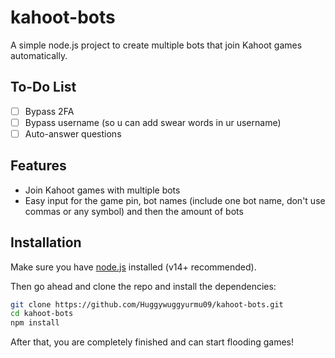 # kahoot-bots
A simple node.js project to create multiple bots that join Kahoot games automatically.

## To-Do List
- [ ] Bypass 2FA
- [ ] Bypass username (so u can add swear words in ur username)
- [ ] Auto-answer questions

## Features

- Join Kahoot games with multiple bots
- Easy input for the game pin, bot names (include one bot name, don't use commas or any symbol) and then the amount of bots

## Installation

Make sure you have [node.js](https://nodejs.org/) installed (v14+ recommended).

Then go ahead and clone the repo and install the dependencies:
```bash
git clone https://github.com/Huggywuggyurmu09/kahoot-bots.git
cd kahoot-bots
npm install
```

After that, you are completely finished and can start flooding games!
